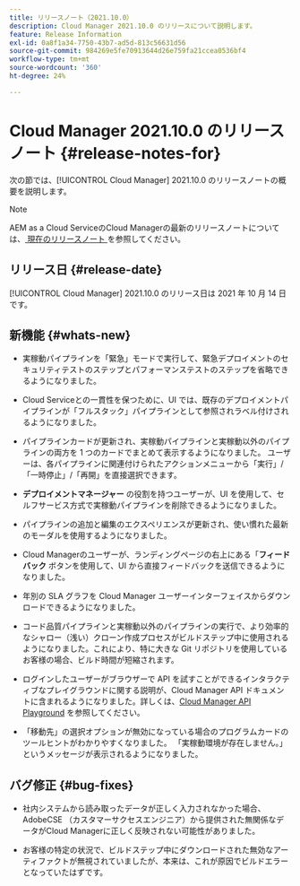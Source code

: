 ```yaml
---
title: リリースノート（2021.10.0）
description: Cloud Manager 2021.10.0 のリリースについて説明します。
feature: Release Information
exl-id: 0a8f1a34-7750-43b7-ad5d-813c56631d56
source-git-commit: 984269e5fe70913644d26e759fa21ccea0536bf4
workflow-type: tm+mt
source-wordcount: '360'
ht-degree: 24%

---
```


# Cloud Manager 2021.10.0 のリリースノート {#release-notes-for}

次の節では、[!UICONTROL Cloud Manager] 2021.10.0 のリリースノートの概要を説明します。

>[!NOTE]
>AEM as a Cloud ServiceのCloud Managerの最新のリリースノートについては、[ 現在のリリースノート ](https://experienceleague.adobe.com/en/docs/experience-manager-cloud-service/content/release-notes/cloud-manager/current#getting-access) を参照してください。

## リリース日 {#release-date}

[!UICONTROL Cloud Manager] 2021.10.0 のリリース日は 2021 年 10 月 14 日です。

## 新機能 {#whats-new}

* 実稼動パイプラインを「緊急」モードで実行して、緊急デプロイメントのセキュリティテストのステップとパフォーマンステストのステップを省略できるようになりました。

* Cloud Serviceとの一貫性を保つために、UI では、既存のデプロイメントパイプラインが「フルスタック」パイプラインとして参照されラベル付けされるようになりました。

* パイプラインカードが更新され、実稼動パイプラインと実稼動以外のパイプラインの両方を 1 つのカードでまとめて表示するようになりました。 ユーザーは、各パイプラインに関連付けられたアクションメニューから「実行」/「一時停止」/「再開」を直接選択できます。

* **デプロイメントマネージャー** の役割を持つユーザーが、UI を使用して、セルフサービス方式で実稼動パイプラインを削除できるようになりました。

* パイプラインの追加と編集のエクスペリエンスが更新され、使い慣れた最新のモーダルを使用するようになりました。

* Cloud Managerのユーザーが、ランディングページの右上にある「**フィードバック** ボタンを使用して、UI から直接フィードバックを送信できるようになりました。

* 年別の SLA グラフを Cloud Manager ユーザーインターフェイスからダウンロードできるようになりました。

* コード品質パイプラインと実稼動以外のパイプラインの実行で、より効率的なシャロー（浅い）クローン作成プロセスがビルドステップ中に使用されるようになりました。これにより、特に大きな Git リポジトリを使用しているお客様の場合、ビルド時間が短縮されます。

* ログインしたユーザーがブラウザーで API を試すことができるインタラクティブなプレイグラウンドに関する説明が、Cloud Manager API ドキュメントに含まれるようになりました。詳しくは、[Cloud Manager API Playground](https://developer.adobe.com/experience-cloud/cloud-manager/reference/playground/) を参照してください。

* 「移動先」の選択オプションが無効になっている場合のプログラムカードのツールヒントがわかりやすくなりました。 「実稼動環境が存在しません。」というメッセージが表示されるようになりました。


## バグ修正 {#bug-fixes}

* 社内システムから読み取ったデータが正しく入力されなかった場合、AdobeCSE （カスタマーサクセスエンジニア）から提供された無関係なデータがCloud Managerに正しく反映されない可能性がありました。

* お客様の特定の状況で、ビルドステップ中にダウンロードされた無効なアーティファクトが無視されていましたが、本来は、これが原因でビルドエラーとなっていたはずです。

